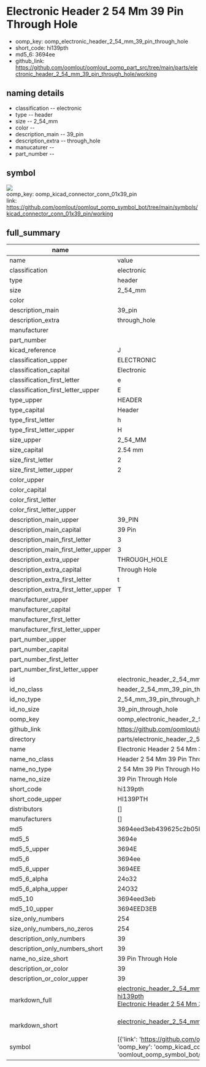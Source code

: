 # Electronic Header 2 54 Mm 39 Pin Through Hole

  
* oomp_key: oomp_electronic_header_2_54_mm_39_pin_through_hole 
* short_code: hi139pth
* md5_6: 3694ee  
* github_link: https://github.com/oomlout/oomlout_oomp_part_src/tree/main/parts/electronic_header_2_54_mm_39_pin_through_hole/working  
## naming details
* classification -- electronic
* type -- header
* size -- 2_54_mm
* color -- 
* description_main -- 39_pin
* description_extra -- through_hole
* manucaturer -- 
* part_number -- 



## symbol

![](symbol/{index}/working/working_600.png)  
oomp_key: oomp_kicad_connector_conn_01x39_pin  
link: https://github.com/oomlout/oomlout_oomp_symbol_bot/tree/main/symbols/kicad_connector_conn_01x39_pin/working  


## full_summary
| name | value | 
| --- | --- | 
| name | value | 
| classification | electronic | 
| type | header | 
| size | 2_54_mm | 
| color |  | 
| description_main | 39_pin | 
| description_extra | through_hole | 
| manufacturer |  | 
| part_number |  | 
| kicad_reference | J | 
| classification_upper | ELECTRONIC | 
| classification_capital | Electronic | 
| classification_first_letter | e | 
| classification_first_letter_upper | E | 
| type_upper | HEADER | 
| type_capital | Header | 
| type_first_letter | h | 
| type_first_letter_upper | H | 
| size_upper | 2_54_MM | 
| size_capital | 2.54 mm | 
| size_first_letter | 2 | 
| size_first_letter_upper | 2 | 
| color_upper |  | 
| color_capital |  | 
| color_first_letter |  | 
| color_first_letter_upper |  | 
| description_main_upper | 39_PIN | 
| description_main_capital | 39 Pin | 
| description_main_first_letter | 3 | 
| description_main_first_letter_upper | 3 | 
| description_extra_upper | THROUGH_HOLE | 
| description_extra_capital | Through Hole | 
| description_extra_first_letter | t | 
| description_extra_first_letter_upper | T | 
| manufacturer_upper |  | 
| manufacturer_capital |  | 
| manufacturer_first_letter |  | 
| manufacturer_first_letter_upper |  | 
| part_number_upper |  | 
| part_number_capital |  | 
| part_number_first_letter |  | 
| part_number_first_letter_upper |  | 
| id | electronic_header_2_54_mm_39_pin_through_hole | 
| id_no_class | header_2_54_mm_39_pin_through_hole | 
| id_no_type | 2_54_mm_39_pin_through_hole | 
| id_no_size | 39_pin_through_hole | 
| oomp_key | oomp_electronic_header_2_54_mm_39_pin_through_hole | 
| github_link | https://github.com/oomlout/oomlout_oomp_part_src/tree/main/parts/electronic_header_2_54_mm_39_pin_through_hole/working | 
| directory | parts/electronic_header_2_54_mm_39_pin_through_hole | 
| name | Electronic Header 2 54 Mm 39 Pin Through Hole | 
| name_no_class | Header 2 54 Mm 39 Pin Through Hole | 
| name_no_type | 2 54 Mm 39 Pin Through Hole | 
| name_no_size | 39 Pin Through Hole | 
| short_code | hi139pth | 
| short_code_upper | HI139PTH | 
| distributors | [] | 
| manufacturers | [] | 
| md5 | 3694eed3eb439625c2b05b1035a9b47b | 
| md5_5 | 3694e | 
| md5_5_upper | 3694E | 
| md5_6 | 3694ee | 
| md5_6_upper | 3694EE | 
| md5_6_alpha | 24o32 | 
| md5_6_alpha_upper | 24O32 | 
| md5_10 | 3694eed3eb | 
| md5_10_upper | 3694EED3EB | 
| size_only_numbers | 254 | 
| size_only_numbers_no_zeros | 254 | 
| description_only_numbers | 39 | 
| description_only_numbers_short | 39 | 
| name_no_size_short | 39 Pin Through Hole | 
| description_or_color | 39 | 
| description_or_color_upper | 39 | 
| markdown_full | [electronic_header_2_54_mm_39_pin_through_hole](https://github.com/oomlout/oomlout_oomp_part_src/tree/main/parts/electronic_header_2_54_mm_39_pin_through_hole/working)<br>[hi139pth](https://github.com/oomlout/oomlout_oomp_part_src/tree/main/parts/electronic_header_2_54_mm_39_pin_through_hole/working)<br>[Electronic Header 2 54 Mm 39 Pin Through Hole](https://github.com/oomlout/oomlout_oomp_part_src/tree/main/parts/electronic_header_2_54_mm_39_pin_through_hole/working)<br><br> | 
| markdown_short | [electronic_header_2_54_mm_39_pin_through_hole](https://github.com/oomlout/oomlout_oomp_part_src/tree/main/parts/electronic_header_2_54_mm_39_pin_through_hole/working)<br><br> | 
| symbol | [{'link': 'https://github.com/oomlout/oomlout_oomp_symbol_bot/tree/main/symbols/kicad_connector_conn_01x39_pin', 'oomp_key': 'oomp_kicad_connector_conn_01x39_pin', 'directory': 'oomlout_oomp_symbol_bot/symbols/kicad_connector_conn_01x39_pin//working/working.kicad_sym', 'index': 0}] | 
